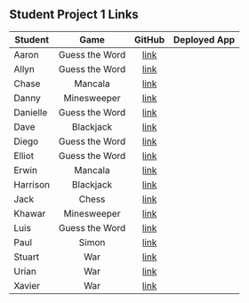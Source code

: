 ## Student Project 1 Links

| Student | Game | GitHub | Deployed App |
|---|:---:|:---:|:---:|
| Aaron | Guess the Word | [link](https://github.com/J-AaronLong/guess-the-word) |  |
| Allyn | Guess the Word | [link](https://github.com/awoodward6/projectOne) |  |
| Chase | Mancala | [link](https://github.com/chaseeanderson/MancalaGameCA/tree/main) |  |
| Danny | Minesweeper | [link](https://github.com/danny-shindel/MineSweeper) |  |
| Danielle | Guess the Word | [link](https://github.com/damartinez16/hangman-project1) |  |
| Dave | Blackjack | [link](https://github.com/LordSnoosh/sabacc-game-proj1) |  |
| Diego | Guess the Word | [link](https://github.com/DiegoRuiz06/First-Project) |  |
| Elliot | Guess the Word | [link](https://github.com/elliothwang/snowman) |  |
| Erwin | Mancala | [link](https://github.com/erwinmedina/mancala) |  |
| Harrison | Blackjack | [link](https://github.com/Harrison-Berek/blackjack) |  |
| Jack | Chess | [link](https://github.com/jackhr/chess-project) |  |
| Khawar | Minesweeper | [link](https://github.com/khawarrr/project1_minesweeper) |  |
| Luis | Guess the Word | [link](https://github.com/lhern026/GUESS_THE_WORD) |  |
| Paul | Simon | [link](https://github.com/cloudpc7/project) |  |
| Stuart | War | [link](https://github.com/StuK359/WarPlus) |  |
| Urian | War | [link](https://git.generalassemb.ly/urian/ProjectIWar) |  |
| Xavier | War | [link](https://github.com/imthedude2351/FirstProject-War) |  |
